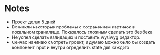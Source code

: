 # Notes

- Проект делал 5 дней
- Возникли некоторые проблемы с сохранением картинок в локальном хранилище. Показалось сложным сделать это без бека
- Не успел сделать валидацию и поставить wysiwyg редактор.
- Сейчас начинаю смотреть проект, и думаю можно было бы создать компонент input и внутри определить state для каждого